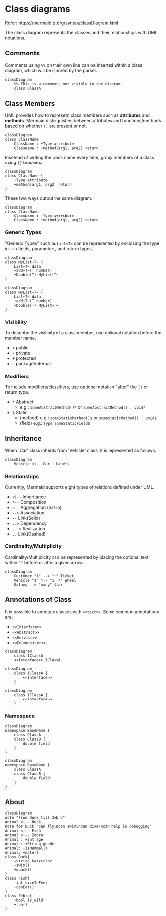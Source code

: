 # Class diagrams
Refer: https://mermaid.js.org/syntax/classDiagram.html

The class diagram represents the classes and their relationships with UML notations.

## Comments
Comments using `%%` on their own line can be inserted within a class diagram, which will be ignored by the parser.
```
classDiagram
    %% This is a comment, not visible in the diagram.
    class ClassA
```

## Class Members
UML provides how to represetn class members such as **attributes** and **methods**.
Mermaid distinguishes between attributes and functions/methods based on whether `()` are present or not.
```
classDiagram
class ClassName
    ClassName : +Type attribute
    ClassName : +method(arg1, arg2) return
```
Insetead of writing the class name every time, group members of a class using `{}` brackets.
```
classDiagram
class ClassName {
    +Type attribute
    +method(arg1, arg2) return
}
```

These two ways output the same diagram.
```mermaid
classDiagram
class ClassName
    ClassName : +Type attribute
    ClassName : +method(arg1, arg2) return
```

### Generic Types
"Generic Types" such as `List<T>` can be represented by enclosing the type in `~` in fields, parameters, and return types.
```
classDiagram
class MyList~T~ {
    List~T~ data
    +add~T~(T number)
    +Double(T) MyList~T~
}
```
```mermaid
classDiagram
class MyList~T~ {
    List~T~ data
    +add~T~(T number)
    +Double(T) MyList~T~
}
```

### Visibility
To describe the visilibity of a class member, use optional notation before the member name.
+ `+` public
+ `-` private
+ `#` protected
+ `~` package/internal

### Modifiers
To include modifiers/classifiers, use optional notation "after" the `()` or return type.
+ `*` Abstract
  + e.g.: `someAbstractMethod()*` or `someAbstractMethod() : void*`
+ `$` Static
  + (method) e.g.: `someStaticMethod()$` or `someStaticMethod() : void$`
  + (field) e.g.: `Type someStaticField$`

## Inheritance
When 'Car' class inherits from 'Vehicle' class, it is represented as follows:
```mermaid
classDiagram
    Vehicle <|-- Car : Labels
```

### Relationships
Currently, Mermaid supports eight types of relations defined under UML.
+ `<|--` Inheritance
+ `*--` Composition
+ `o--` Aggregation (has-a)
+ `-->` Association
+ `--` Link(Solid)
+ `..>` Dependency
+ `..|>` Realization
+ `..` Link(Dashed)

### Cardinality/Multiplicity
Cardinality/Multiplicity can be represented by placing the optional text within `""` before or after a given arrow.
```mermaid
classDiagram
    Customer "1" --> "*" Ticket
    Vehicle "1" *-- "1..*" Wheel
    Galaxy --> "many" Star
```

## Annotations of Class
It is possible to annotate classes with `<<text>>`.
Some common annotations are:
+ `<<Interface>>`
+ `<<Abstract>>`
+ `<<Service>>`
+ `<<Enumeration>>`
```
classDiagram
    class IClassA
    <<Interface>> IClassA
```
```
classDiagram
    class IClassA {
        <<Interface>>
    }
```
```mermaid
classDiagram
    class IClassA {
        <<Interface>>
    }
```




### Namespace
```
classDiagram
namespace BaseName {
    class ClassA
    class ClassB {
        double field
    }
}
```
```mermaid
classDiagram
namespace BaseName {
    class ClassA
    class ClassB {
        double field
    }
}
```

## About
```mermaid
classDiagram
note "From Duck till Zebra"
Animal <|-- Duck
note for Duck "can fly\ncan swim\ncan dive\ncan help in debugging"
Animal <|-- Fish
Animal <|-- Zebra
Animal : +int age
Animal : +String gender
Animal: +isMammal()
Animal: +mate()
class Duck{
    +String beakColor
    +swim()
    +quack()
}
class Fish{
    -int sizeInFeet
    -canEat()
}
class Zebra{
    +bool is_wild
    +run()
}
```